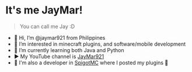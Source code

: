 # It's me JayMar!
> You can call me Jay :D
- 👋 Hi, I’m @jaymar921 from Philippines
- 👀 I’m interested in minecraft plugins, and software/mobile development
- 🌱 I’m currently learning both Java and Python
- ▶️ My YouTube channel is [JayMar921](https://www.youtube.com/c/jaymar921)
- 🧩 I'm also a developer in [SpigotMC](https://www.spigotmc.org/resources/authors/1073076/) where I posted my plugins 🥇

<!---
jaymar921/jaymar921 is a ✨ special ✨ repository because its `README.md` (this file) appears on your GitHub profile.
You can click the Preview link to take a look at your changes.
--->
